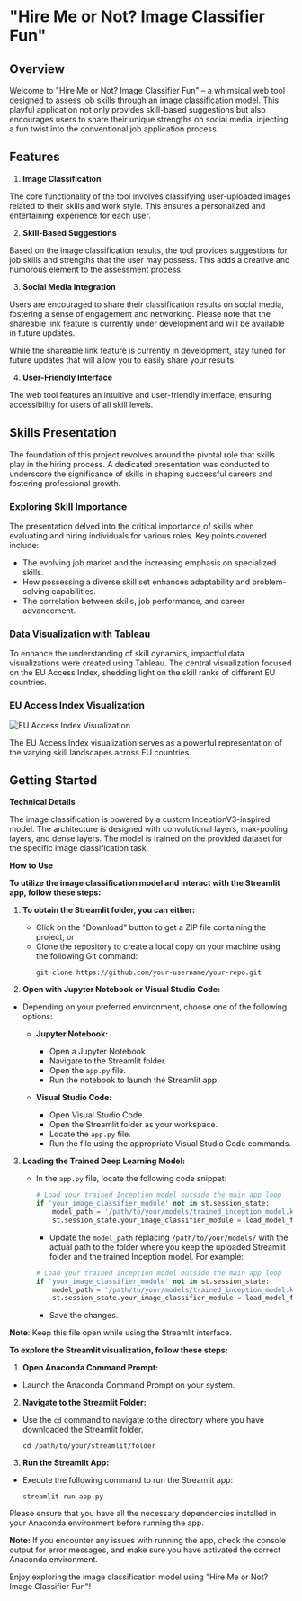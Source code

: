 # **"Hire Me or Not? Image Classifier Fun"**
## Overview

Welcome to "Hire Me or Not? Image Classifier Fun" – a whimsical web tool designed to assess job skills through an image classification model. This playful application not only provides skill-based suggestions but also encourages users to share their unique strengths on social media, injecting a fun twist into the conventional job application process.

## Features

1. **Image Classification**

The core functionality of the tool involves classifying user-uploaded images related to their skills and work style. This ensures a personalized and entertaining experience for each user.

2. **Skill-Based Suggestions**

Based on the image classification results, the tool provides suggestions for job skills and strengths that the user may possess. This adds a creative and humorous element to the assessment process.

3. **Social Media Integration**

Users are encouraged to share their classification results on social media, fostering a sense of engagement and networking. Please note that the shareable link feature is currently under development and will be available in future updates. 

While the shareable link feature is currently in development, stay tuned for future updates that will allow you to easily share your results.

4. **User-Friendly Interface**

The web tool features an intuitive and user-friendly interface, ensuring accessibility for users of all skill levels.

## Skills Presentation

The foundation of this project revolves around the pivotal role that skills play in the hiring process. A dedicated presentation was conducted to underscore the significance of skills in shaping successful careers and fostering professional growth.

### Exploring Skill Importance

The presentation delved into the critical importance of skills when evaluating and hiring individuals for various roles. Key points covered include:

- The evolving job market and the increasing emphasis on specialized skills.
- How possessing a diverse skill set enhances adaptability and problem-solving capabilities.
- The correlation between skills, job performance, and career advancement.

### Data Visualization with Tableau

To enhance the understanding of skill dynamics, impactful data visualizations were created using Tableau. The central visualization focused on the EU Access Index, shedding light on the skill ranks of different EU countries.

### EU Access Index Visualization

![EU Access Index Visualization](https://public.tableau.com/app/profile/susy.costa/viz/SkillsRankEuropeanCountries/SkillsinEurope)

The EU Access Index visualization serves as a powerful representation of the varying skill landscapes across EU countries.

## Getting Started

**Technical Details**

The image classification is powered by a custom InceptionV3-inspired model. The architecture is designed with convolutional layers, max-pooling layers, and dense layers. The model is trained on the provided dataset for the specific image classification task.

**How to Use**

**To utilize the image classification model and interact with the Streamlit app, follow these steps:**

 1. **To obtain the Streamlit folder, you can either:**
    - Click on the "Download" button to get a ZIP file containing the project, or
    - Clone the repository to create a local copy on your machine using the following Git command:
      ```
      git clone https://github.com/your-username/your-repo.git
      ```

 2. **Open with Jupyter Notebook or Visual Studio Code:**
   - Depending on your preferred environment, choose one of the following options:
     - **Jupyter Notebook:**
       - Open a Jupyter Notebook.
       - Navigate to the Streamlit folder.
       - Open the `app.py` file.
       - Run the notebook to launch the Streamlit app.

     - **Visual Studio Code:**
       - Open Visual Studio Code.
       - Open the Streamlit folder as your workspace.
       - Locate the `app.py` file.
       - Run the file using the appropriate Visual Studio Code commands.

 3. **Loading the Trained Deep Learning Model:**
    - In the `app.py` file, locate the following code snippet:

      ```python
      # Load your trained Inception model outside the main app loop 
      if 'your_image_classifier_module' not in st.session_state:
          model_path = '/path/to/your/models/trained_inception_model.keras'
          st.session_state.your_image_classifier_module = load_model_function(model_path)
      ```
    
      - Update the `model_path` replacing `/path/to/your/models/` with the actual path to the folder where you keep the
      uploaded Streamlit folder and the trained Inception model.
      For example:

      ```python
      # Load your trained Inception model outside the main app loop 
      if 'your_image_classifier_module' not in st.session_state:
          model_path = '/path/to/your/models/trained_inception_model.keras'
          st.session_state.your_image_classifier_module = load_model_function(model_path)
      ```

      - Save the changes.

**Note**: Keep this file open while using the Streamlit interface.

**To explore the Streamlit visualization, follow these steps:**

  1. **Open Anaconda Command Prompt:**
   - Launch the Anaconda Command Prompt on your system.

  2. **Navigate to the Streamlit Folder:**
   - Use the `cd` command to navigate to the directory where you have downloaded the Streamlit folder.
     ```
     cd /path/to/your/streamlit/folder
     ```

  3. **Run the Streamlit App:**
   - Execute the following command to run the Streamlit app:
     ```
     streamlit run app.py
     ```

Please ensure that you have all the necessary dependencies installed in your Anaconda environment before running the app.

**Note:** If you encounter any issues with running the app, check the console output for error messages, and make sure you have activated the correct Anaconda environment.

Enjoy exploring the image classification model using "Hire Me or Not? Image Classifier Fun"!
